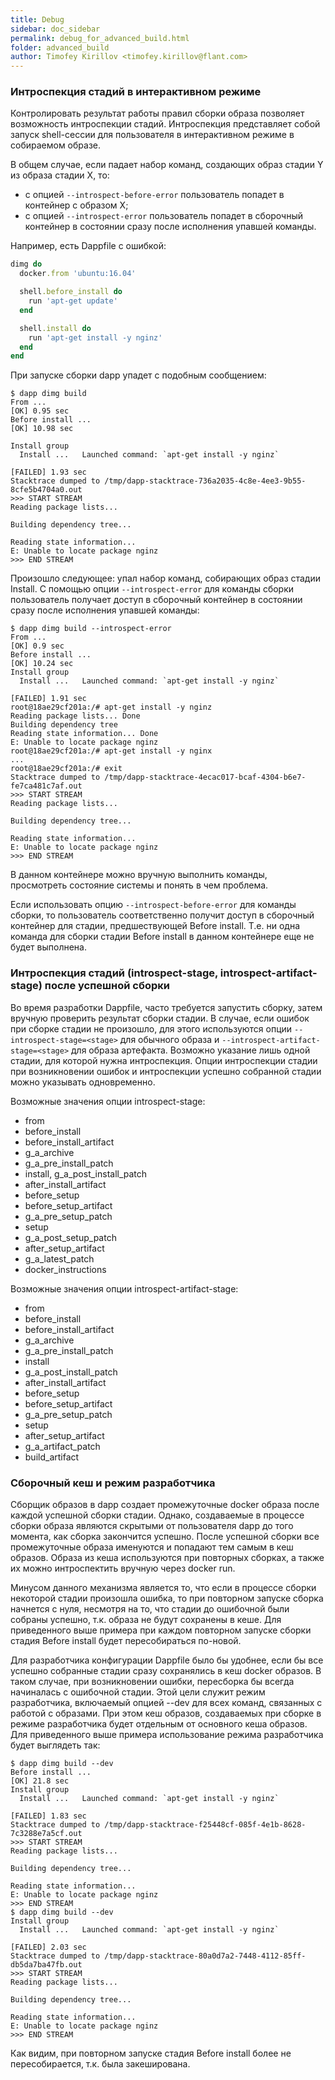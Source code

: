 ```yaml
---
title: Debug
sidebar: doc_sidebar
permalink: debug_for_advanced_build.html
folder: advanced_build
author: Timofey Kirillov <timofey.kirillov@flant.com>
---
```


### Интроспекция стадий в интерактивном режиме

Контролировать результат работы правил сборки образа позволяет возможность интроспекции стадий. Интроспекция представляет собой запуск shell-сессии для пользователя в интерактивном режиме в собираемом образе.

В общем случае, если падает набор команд, создающих образ стадии Y из образа стадии X, то:

* c опцией `--introspect-before-error` пользователь попадет в контейнер с образом X;
* с опцией `--introspect-error` пользователь попадет в сборочный контейнер в состоянии сразу после исполнения упавшей команды.

Например, есть Dappfile с ошибкой:

```ruby
dimg do
  docker.from 'ubuntu:16.04'

  shell.before_install do
    run 'apt-get update'
  end

  shell.install do
    run 'apt-get install -y nginz'
  end
end
```

При запуске сборки dapp упадет с подобным сообщением:

```shell
$ dapp dimg build
From ...                                                                              [OK] 0.95 sec
Before install ...                                                                    [OK] 10.98 sec

Install group
  Install ...   Launched command: `apt-get install -y nginz`
                                                                                      [FAILED] 1.93 sec
Stacktrace dumped to /tmp/dapp-stacktrace-736a2035-4c8e-4ee3-9b55-8cfe5b4704a0.out
>>> START STREAM
Reading package lists...

Building dependency tree...

Reading state information...
E: Unable to locate package nginz
>>> END STREAM
```

Произошло следующее: упал набор команд, собирающих образ стадии Install. С помощью опции `--introspect-error` для команды сборки пользователь получает доступ в сборочный контейнер в состоянии сразу после исполнения упавшей команды:

```shell
$ dapp dimg build --introspect-error
From ...                                                                              [OK] 0.9 sec
Before install ...                                                                    [OK] 10.24 sec
Install group
  Install ...   Launched command: `apt-get install -y nginz`
                                                                                      [FAILED] 1.91 sec
root@18ae29cf201a:/# apt-get install -y nginz
Reading package lists... Done
Building dependency tree       
Reading state information... Done
E: Unable to locate package nginz
root@18ae29cf201a:/# apt-get install -y nginx
...
root@18ae29cf201a:/# exit
Stacktrace dumped to /tmp/dapp-stacktrace-4ecac017-bcaf-4304-b6e7-fe7ca481c7af.out
>>> START STREAM
Reading package lists...

Building dependency tree...

Reading state information...
E: Unable to locate package nginz
>>> END STREAM
```

В данном контейнере можно вручную выполнить команды, просмотреть состояние системы и понять в чем проблема.

Если использовать опцию `--introspect-before-error` для команды сборки, то пользователь соответственно получит доступ в сборочный контейнер для стадии, предшествующей Before install. Т.е. ни одна команда для сборки стадии Before install в данном контейнере еще не будет выполнена.

### Интроспекция стадий (introspect-stage, introspect-artifact-stage) после успешной сборки

Во время разработки Dappfile, часто требуется запустить сборку, затем вручную проверить результат сборки стадии. В случае, если ошибок при сборке стадии не произошло, для этого используются опции `--introspect-stage=<stage>` для обычного образа и `--introspect-artifact-stage=<stage>` для образа артефакта. Возможно указание лишь одной стадии, для которой нужна интроспекция. Опции интроспекции стадии при возникновении ошибок и интроспекции успешно собранной стадии можно указывать одновременно. 

Возможные значения опции introspect-stage:

* from
* before_install
* before_install_artifact
* g_a_archive
* g_a_pre_install_patch
* install, g_a_post_install_patch
* after_install_artifact
* before_setup
* before_setup_artifact
* g_a_pre_setup_patch
* setup
* g_a_post_setup_patch
* after_setup_artifact
* g_a_latest_patch
* docker_instructions

Возможные значения опции introspect-artifact-stage:

* from
* before_install
* before_install_artifact
* g_a_archive
* g_a_pre_install_patch
* install
* g_a_post_install_patch
* after_install_artifact
* before_setup
* before_setup_artifact
* g_a_pre_setup_patch
* setup
* after_setup_artifact
* g_a_artifact_patch
* build_artifact

### Сборочный кеш и режим разработчика

Сборщик образов в dapp создает промежуточные docker образа после каждой успешной сборки стадии. Однако, создаваемые в процессе сборки образа являются скрытыми от пользователя dapp до того момента, как сборка закончится успешно. После успешной сборки все промежуточные образа именуются и попадают тем самым в кеш образов. Образа из кеша используются при повторных сборках, а также их можно интроспектить вручную через docker run.

Минусом данного механизма является то, что если в процессе сборки некоторой стадии произошла ошибка, то при повторном запуске сборка начнется с нуля, несмотря на то, что стадии до ошибочной были собраны успешно, т.к. образа не будут сохранены в кеше. Для приведенного выше примера при каждом повторном запуске сборки стадия Before install будет пересобираться по-новой.

Для разработчика конфигурации Dappfile было бы удобнее, если бы все успешно собранные стадии сразу сохранялись в кеш docker образов. В таком случае, при возникновении ошибки, пересборка бы всегда начиналась с ошибочной стадии. Этой цели служит режим разработчика, включаемый опцией --dev для всех команд, связанных с работой с образами. При этом кеш образов, создаваемых при сборке в режиме разработчика будет отдельным от основного кеша образов. Для приведенного выше примера использование режима разработчика будет выглядеть так:

```shell
$ dapp dimg build --dev
Before install ...                                                                    [OK] 21.8 sec
Install group
  Install ...   Launched command: `apt-get install -y nginz`
                                                                                      [FAILED] 1.83 sec
Stacktrace dumped to /tmp/dapp-stacktrace-f25448cf-085f-4e1b-8628-7c3288e7a5cf.out
>>> START STREAM
Reading package lists...

Building dependency tree...

Reading state information...
E: Unable to locate package nginz
>>> END STREAM
$ dapp dimg build --dev
Install group
  Install ...   Launched command: `apt-get install -y nginz`
                                                                                      [FAILED] 2.03 sec
Stacktrace dumped to /tmp/dapp-stacktrace-80a0d7a2-7448-4112-85ff-db5da7ba47fb.out
>>> START STREAM
Reading package lists...

Building dependency tree...

Reading state information...
E: Unable to locate package nginz
>>> END STREAM
```

Как видим, при повторном запуске стадия Before install более не пересобирается, т.к. была закеширована.
